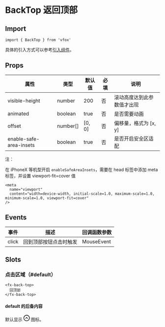 # BackTop 返回顶部

## Import

```
import { BackTop } from 'vfox'
```

具体的引入方式可以参考[引入组件](../guide/import.md)。

## Props

| 属性                    | 类型     | 默认值 | 必填 | 说明                       |
| ----------------------- | -------- | ------ | ---- | -------------------------- |
| visible-height          | number   | 200    | 否   | 滚动高度达到此参数值才出现 |
| animated                | boolean  | true   | 否   | 是否需要动画               |
| offset                  | number[] | [0, 0] | 否   | 偏移量，格式为 [x, y]      |
| enable-safe-area-insets | boolean  | true   | 否   | 是否开启安全区适配         |

注：

在 iPhoneX 等机型开启 `enableSafeAreaInsets`，需要在 head 标签中添加 meta 标签，并设置 viewport-fit=cover 值

```
<meta
  name="viewport"
  content="width=device-width, initial-scale=1.0, maximum-scale=1.0, minimum-scale=1.0, viewport-fit=cover"
/>
```

## Events

| 事件  | 描述                   | 回调函数参数 |
| ----- | ---------------------- | ------------ |
| click | 回到顶部按钮点击时触发 | MouseEvent   |

## Slots

### 点击区域（#default）

```
<fx-back-top>
  回顶部
</fx-back-top>
```

#### default 的后备内容

默认显示 <svg width="20px" height="20px" viewBox="64 64 896 896" focusable="false"><path d="M518.5 360.3a7.95 7.95 0 00-12.9 0l-178 246c-3.8 5.3 0 12.7 6.5 12.7H381c10.2 0 19.9-4.9 25.9-13.2L512 460.4l105.2 145.4c6 8.3 15.6 13.2 25.9 13.2H690c6.5 0 10.3-7.4 6.5-12.7l-178-246z" /><path d="M512 64C264.6 64 64 264.6 64 512s200.6 448 448 448 448-200.6 448-448S759.4 64 512 64zm0 820c-205.4 0-372-166.6-372-372s166.6-372 372-372 372 166.6 372 372-166.6 372-372 372z" /></svg> 图标。
